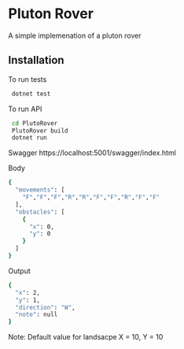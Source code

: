 # Pluton Rover

A simple implemenation of a pluton rover

## Installation

To run tests

```bash
 dotnet test
```

To run API

```bash
 cd PlutoRover
 PlutoRover build
 dotnet run
```

Swagger 
https://localhost:5001/swagger/index.html

Body

```bash
{
  "movements": [
    "F","F","F","R","R","F","F","R","F","F"
  ],
  "obstacles": [
    {
      "x": 0,
      "y": 0
    }
  ]
}
```
Output
```bash
{
  "x": 2,
  "y": 1,
  "direction": "W",
  "note": null
}
```

Note: Default value for landsacpe X = 10, Y = 10